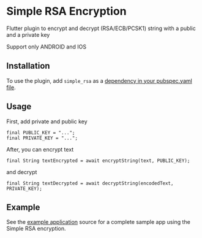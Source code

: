# Simple RSA Encryption

Flutter plugin to encrypt and decrypt (RSA/ECB/PCSK1) string with a public and a private key 

Support only ANDROID and IOS

## Installation

To use the plugin, add `simple_rsa` as a
[dependency in your pubspec.yaml file](https://flutter.io/platform-plugins/).

## Usage

First, add private and public key

```
final PUBLIC_KEY = "...";
final PRIVATE_KEY = "...";
```

After, you can encrypt text

```final String textEncrypted = await encryptString(text, PUBLIC_KEY);```

and decrypt

```final String textDecrypted = await decryptString(encodedText, PRIVATE_KEY);```

## Example

See the [example application](https://github.com/giandifra/simple_rsa/tree/master/example) source
for a complete sample app using the Simple RSA encryption.
